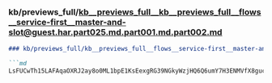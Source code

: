 ### kb/previews_full/kb__previews_full__kb__previews_full__flows__service-first__master-and-slot@guest.har.part025.md.part001.md.part002.md

```md
### kb/previews_full/kb__previews_full__flows__service-first__master-and-slot@guest.har.part025.md.part001.md (part 002)

```md
LsFUCwTh15LAFAqaOXRJ2ay8o0ML1bpE1KsEexgRG39NGkyWzjHQ6Q6umY7H3ENMVfX8guceJx6VGalJsfFZtO6OAamVxJVazF
```

```

```
